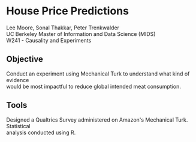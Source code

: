 # House Price Predictions
Lee Moore, Sonal Thakkar, Peter Trenkwalder
<br>UC Berkeley Master of Information and Data Science (MIDS)
<br> W241 - Causality and Experiments

## Objective
Conduct an experiment using Mechanical Turk to understand what kind of evidence \
would be most impactful to reduce global intended meat consumption.

## Tools
Designed a Qualtrics Survey administered on Amazon's Mechanical Turk. Statistical \
analysis conducted using R.
